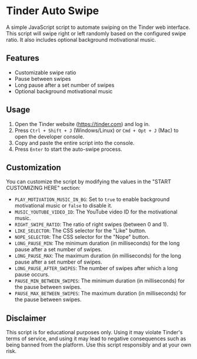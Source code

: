 # Tinder Auto Swipe

A simple JavaScript script to automate swiping on the Tinder web interface. This script will swipe right or left randomly based on the configured swipe ratio. It also includes optional background motivational music.

## Features

- Customizable swipe ratio
- Pause between swipes
- Long pause after a set number of swipes
- Optional background motivational music

## Usage

1. Open the Tinder website (https://tinder.com) and log in.
2. Press `Ctrl + Shift + J` (Windows/Linux) or `Cmd + Opt + J` (Mac) to open the developer console.
3. Copy and paste the entire script into the console.
4. Press `Enter` to start the auto-swipe process.

## Customization

You can customize the script by modifying the values in the "START CUSTOMIZING HERE" section:

- `PLAY_MOTIVATION_MUSIC_IN_BG`: Set to `true` to enable background motivational music or `false` to disable it.
- `MUSIC_YOUTUBE_VIDEO_ID`: The YouTube video ID for the motivational music.
- `RIGHT_SWIPE_RATIO`: The ratio of right swipes (between 0 and 1).
- `LIKE_SELECTOR`: The CSS selector for the "Like" button.
- `NOPE_SELECTOR`: The CSS selector for the "Nope" button.
- `LONG_PAUSE_MIN`: The minimum duration (in milliseconds) for the long pause after a set number of swipes.
- `LONG_PAUSE_MAX`: The maximum duration (in milliseconds) for the long pause after a set number of swipes.
- `LONG_PAUSE_AFTER_SWIPES`: The number of swipes after which a long pause occurs.
- `PAUSE_MIN_BETWEEN_SWIPES`: The minimum duration (in milliseconds) for the pause between swipes.
- `PAUSE_MAX_BETWEEN_SWIPES`: The maximum duration (in milliseconds) for the pause between swipes.

## Disclaimer

This script is for educational purposes only. Using it may violate Tinder's terms of service, and using it may lead to negative consequences such as being banned from the platform. Use this script responsibly and at your own risk.
